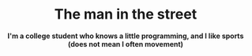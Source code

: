 # <center>The man in the street</center>

**<center>I'm a college student who knows a little programming, and I like sports (does not mean I often movement)</center>**
